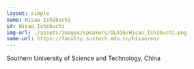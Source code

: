 ```yaml
---
layout: simple
name: Hisao Ishibuchi
id: Hisao_Ishibuchi
img-url: ./assets/images/speakers/DLAI6/Hisao_Ishibuchi.png
name-url: https://faculty.sustech.edu.cn/hisao/en/
---
```

Southern University of Science and Technology, China

